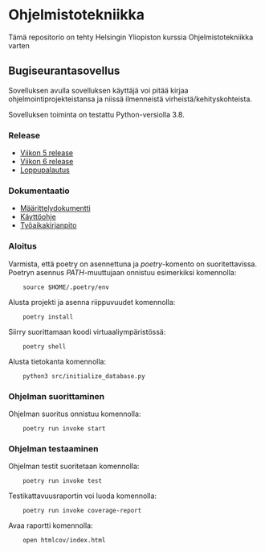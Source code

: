 # Ohjelmistotekniikka

Tämä repositorio on tehty Helsingin Yliopiston kurssia Ohjelmistotekniikka varten

## Bugiseurantasovellus

Sovelluksen avulla sovelluksen käyttäjä voi pitää kirjaa ohjelmointiprojekteistansa ja niissä ilmenneistä virheistä/kehityskohteista.

Sovelluksen toiminta on testattu Python-versiolla 3.8.

### Release

- [Viikon 5 release](https://github.com/ellisrnm/ot-harjoitustyo/releases/tag/viikko5)
- [Viikon 6 release](https://github.com/ellisrnm/ot-harjoitustyo/releases/tag/viikko6)
- [Loppupalautus](https://github.com/ellisrnm/ot-harjoitustyo/releases/tag/loppupalautus)

### Dokumentaatio

- [Määrittelydokumentti](https://github.com/ellisrnm/ot-harjoitustyo/blob/master/dokumentaatio/vaatimusmaarittely.md)
- [Käyttöohje](https://github.com/ellisrnm/ot-harjoitustyo/blob/master/dokumentaatio/kayttoohje.md)
- [Työaikakirjanpito](https://github.com/ellisrnm/ot-harjoitustyo/blob/master/dokumentaatio/tuntikirjanpito.md)

### Aloitus

Varmista, että poetry on asennettuna ja *poetry*-komento on suoritettavissa. Poetryn asennus *PATH*-muuttujaan onnistuu esimerkiksi komennolla:

        source $HOME/.poetry/env

Alusta projekti ja asenna riippuvuudet komennolla:

        poetry install

Siirry suorittamaan koodi virtuaaliympäristössä:

        poetry shell

Alusta tietokanta komennolla:

        python3 src/initialize_database.py

### Ohjelman suorittaminen

Ohjelman suoritus onnistuu komennolla:

        poetry run invoke start

### Ohjelman testaaminen

Ohjelman testit suoritetaan komennolla:

        poetry run invoke test

Testikattavuusraportin voi luoda komennolla:

        poetry run invoke coverage-report

Avaa raportti komennolla:

        open htmlcov/index.html
